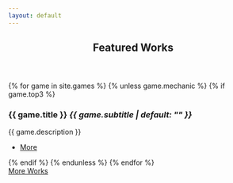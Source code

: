 ```yaml
---
layout: default
---
```

<!-- Section -->
<section>
  <header class="major">
    <h2>Featured Works</h2>
  </header>
  <div class="posts">
  {% for game in site.games %}
    {% unless game.mechanic %}
       {% if game.top3 %}
        <article>
          <a href="{{ game.url }}" class="image"><img src="games/{{ game.title | slugify }}/{{ game.image_dir }}{{ game.icon }}" alt="" /></a>
          <h3>{{ game.title }} <em>{{ game.subtitle | default: "" }}</em></h3>
          <p>{{ game.description }}</p>
          <ul class="actions">
            <li><a href="{{ game.url }}" class="button">More</a></li>
          </ul>
        </article>
      {% endif %}
    {% endunless %}
  {% endfor %}
  </div>
  <div>
    <a href="{{ site.url }}/works" class="button primary small fit">More Works</a>
  </div>
</section>